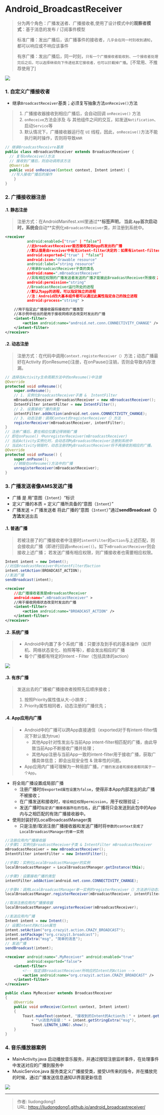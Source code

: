 # Android_BroadcastReceiver


> 分为两个角色：广播发送者、广播接收者,使用了设计模式中的**观察者模式**：基于消息的发布 / 订阅事件模型
>
> 标准广播：发出广播后，该广播事件的接收者，`几乎会在同一时刻收到通知`，都可以响应或不响应该事件
>
> 有序广播：发出广播后，同一时刻，`只有一个广播接收者能收到、一个接收者处理完后之后，可以选择继续向下传递给其它接收者，也可以拦截掉广播`。[不常用、不推荐使用了]

![](https://gitee.com/github-25970295/blogpictureV2/raw/master/image-20211108224217036.png)

### 1. 自定义广播接收者

- 继承`BroadcastReceiver`基类；必须复写抽象方法`onReceive()`方法

> 1. 广播接收器接收到相应广播后，会自动回调 `onReceive()` 方法
> 2. `onReceive`方法会涉及 与 其他组件之间的交互，如发送`Notification`、启动`Service`等
> 3. 默认情况下，广播接收器运行在 `UI` 线程，因此，`onReceive()`方法不能执行耗时操作，否则将导致`ANR`

```java
// 继承BroadcastReceivre基类
public class mBroadcastReceiver extends BroadcastReceiver {
  // 复写onReceive()方法
  // 接收到广播后，则自动调用该方法
  @Override
  public void onReceive(Context context, Intent intent) {
   //写入接收广播后的操作
    }
}
```

### 2. 广播接收器注册

#### .1. 静态注册

> 注册方式：在AndroidManifest.xml里通过**<receive>**标签声明， 当此 `App`首次启动时，系统会**自动**实例化`mBroadcastReceiver`类，并注册到系统中。

```xml
<receiver 
          android:enabled=["true" | "false"]
          //此broadcastReceiver能否接收其他App的发出的广播
          //默认值是由receiver中有无intent-filter决定的：如果有intent-filter，默认值为true，否则为false
          android:exported=["true" | "false"]
          android:icon="drawable resource"
          android:label="string resource"
          //继承BroadcastReceiver子类的类名
          android:name=".mBroadcastReceiver"
          //具有相应权限的广播发送者发送的广播才能被此BroadcastReceiver所接收；
          android:permission="string"
          //BroadcastReceiver运行所处的进程
          //默认为app的进程，可以指定独立的进程
          //注：Android四大基本组件都可以通过此属性指定自己的独立进程
          android:process="string" >

    //用于指定此广播接收器将接收的广播类型
    //本示例中给出的是用于接收网络状态改变时发出的广播
    <intent-filter>
        <action android:name="android.net.conn.CONNECTIVITY_CHANGE" />
    </intent-filter>
</receiver>
```

#### .2. 动态注册

> 注册方式：在代码中调用`Context.registerReceiver（）`方法；动态广播最好在Activity 的onResume()注册，在onPause()注销，否则会导致内存泄漏。

```java
// 选择在Activity生命周期方法中的onResume()中注册
@Override
protected void onResume(){
    super.onResume();
    // 1. 实例化BroadcastReceiver子类 &  IntentFilter
    mBroadcastReceiver mBroadcastReceiver = new mBroadcastReceiver();
    IntentFilter intentFilter = new IntentFilter();
    // 2. 设置接收广播的类型
    intentFilter.addAction(android.net.conn.CONNECTIVITY_CHANGE);
    // 3. 动态注册：调用Context的registerReceiver（）方法
    registerReceiver(mBroadcastReceiver, intentFilter);
}
// 注册广播后，要在相应位置记得销毁广播
// 即在onPause() 中unregisterReceiver(mBroadcastReceiver)
// 当此Activity实例化时，会动态将MyBroadcastReceiver注册到系统中
// 当此Activity销毁时，动态注册的MyBroadcastReceiver将不再接收到相应的广播。
@Override
protected void onPause() {
    super.onPause();
    //销毁在onResume()方法中的广播
    unregisterReceiver(mBroadcastReceiver);
}
```

### 3. 广播发送者像AMS发送广播

- 广播 是 用”意图（`Intent`）“标识
- 定义广播的本质 = 定义广播所具备的“意图（`Intent`）”
- 广播发送 = 广播发送者 将此广播的“意图（`Intent`）”通过**sendBroadcast（）方法**发送出去

#### .1. 普通广播

> 若被注册了的广播接收者中注册时`intentFilter`的`action`与上述匹配，则会接收此广播（即进行回调`onReceive()`）。如下`mBroadcastReceiver`则会接收上述广播； 若发送广播有相应权限，则广播接收者也需要相应权限。

```java
Intent intent = new Intent();
//对应BroadcastReceiver中intentFilter的action
intent.setAction(BROADCAST_ACTION);
//发送广播
sendBroadcast(intent);
```

```xml
<receiver 
    //此广播接收者类是mBroadcastReceiver
    android:name=".mBroadcastReceiver" >
    //用于接收网络状态改变时发出的广播
    <intent-filter>
        <action android:name="BROADCAST_ACTION" />
    </intent-filter>
</receiver>
```

#### .2. 系统广播

> - Android中内置了多个系统广播：只要涉及到手机的基本操作（如开机、网络状态变化、拍照等等），都会发出相应的广播
> - 每个广播都有特定的Intent - Filter（包括具体的action）

![](https://gitee.com/github-25970295/blogpictureV2/raw/master/image-20211108225811137.png)

#### .3. 有序广播

> 发送出去的广播被广播接收者按照先后顺序接收；
>
> 1. 按照Priority属性值从大-小排序；
> 2. Priority属性相同者，动态注册的广播优先；

#### .4. App应用内广播

> - Android中的广播可以跨App直接通信（exported对于有intent-filter情况下默认值为true）
>   - 其他App针对性发出与当前App intent-filter相匹配的广播，由此导致当前App不断接收广播并处理；
>   - 其他App注册与当前App一致的intent-filter用于接收广播，获取广播具体信息；
>     即会出现安全性 & 效率性的问题。
> - App应用内广播可理解为一种局部广播，`广播的发送者和接收者都同属于一个App`。

- 将全局广播设置成局部广播
  - 注册广播时`将exported属性设置为false`，使得非本App内部发出的此广播不被接收；
  - 在广播发送和接收时，`增设相应权限permission`，用于权限验证；
  - 发送广播时`指定该广播接收器所在的包名`，此广播将只会发送到此包中的App内与之相匹配的有效广播接收器中。
- 使用封装好的LocalBroadcastManager类
  - 只是注册/取消注册广播接收器和发送广播时将`参数的context变成了LocalBroadcastManager的单一实例`

```java
//注册应用内广播接收器
//步骤1：实例化BroadcastReceiver子类 & IntentFilter mBroadcastReceiver 
mBroadcastReceiver = new mBroadcastReceiver(); 
IntentFilter intentFilter = new IntentFilter(); 

//步骤2：实例化LocalBroadcastManager的实例
localBroadcastManager = LocalBroadcastManager.getInstance(this);

//步骤3：设置接收广播的类型 
intentFilter.addAction(android.net.conn.CONNECTIVITY_CHANGE);

//步骤4：调用LocalBroadcastManager单一实例的registerReceiver（）方法进行动态注册 
localBroadcastManager.registerReceiver(mBroadcastReceiver, intentFilter);

//取消注册应用内广播接收器
localBroadcastManager.unregisterReceiver(mBroadcastReceiver);

//发送应用内广播
Intent intent = new Intent();
// 设置Intent的Action属性
intent.setAction("org.crazyit.action.CRAZY_BROADCAST");
intent.setPackage("org.crazyit.broadcast");
intent.putExtra("msg", "简单的消息");
// 发送广播
sendBroadcast(intent);
```

```xml
<receiver android:name=".MyReceiver" android:enabled="true"
          android:exported="false">
    <intent-filter>
        <!-- 指定该BroadcastReceiver所响应的Intent的Action -->
        <action android:name="org.crazyit.action.CRAZY_BROADCAST" />
    </intent-filter>
</receiver>
```

```java
public class MyReceiver extends BroadcastReceiver
{
	@Override
	public void onReceive(Context context, Intent intent)
	{
		Toast.makeText(context, "接收到的Intent的Action为：" + intent.getAction()
			+ "\n消息内容是：" + intent.getStringExtra("msg"),
			Toast.LENGTH_LONG).show();
	}
}
```

### 4. 音乐播放器案例

- MainActivity.java 启动播放音乐服务，并通过按钮注册监听事件，在处理事件中发送对应的广播到服务中
- MusicService.java 服务类定义广播接受类，接受UI传来的指令，并在播放完的时候，通过广播发送信息通知UI界面更新信息

![](https://gitee.com/github-25970295/blogimgv2022/raw/master/image-20221118143538185.png)





---

> 作者: liudongdong1  
> URL: https://liudongdong1.github.io/android_broadcastreceiver/  


